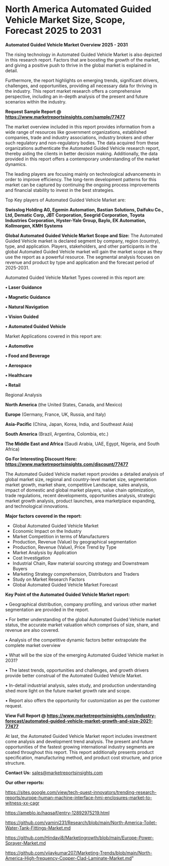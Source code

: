 # North America Automated Guided Vehicle Market Size, Scope, Forecast 2025 to 2031

<Strong> Automated Guided Vehicle Market Overview 2025 - 2031</strong>

The rising technology in Automated Guided Vehicle Market is also depicted in this research report. Factors that are boosting the growth of the market, and giving a positive push to thrive in the global market is explained in detail.

Furthermore, the report highlights on emerging trends, significant drivers, challenges, and opportunities, providing all necessary data for thriving in the industry. This report market research offers a comprehensive perspective, including an in-depth analysis of the present and future scenarios within the industry.

<strong>Request Sample Report @ <a href=https://www.marketreportsinsights.com/sample/77477>https://www.marketreportsinsights.com/sample/77477</a></strong>

The market overview included in this report provides information from a wide range of resources like government organizations, established companies, trade and industry associations, industry brokers and other such regulatory and non-regulatory bodies. The data acquired from these organizations authenticate the Automated Guided Vehicle research report, thereby aiding the clients in better decision making. Additionally, the data provided in this report offers a contemporary understanding of the market dynamics.

The leading players are focusing mainly on technological advancements in order to improve efficiency. The long-term development patterns for this market can be captured by continuing the ongoing process improvements and financial stability to invest in the best strategies.

Top Key players of Automated Guided Vehicle Market are:

<strong>Swisslog Holding AG, Egemin Automation, Bastian Solutions, Daifuku Co., Ltd, Dematic Corp, JBT Corporation, Seegrid Corporation, Toyota Industries Corporation, Hyster-Yale Group, Baylo, EK Automation, Kollmorgen, KMH Systems</strong>

<strong><b>Global Automated Guided Vehicle Market Scope and Size:</b></strong>
The Automated Guided Vehicle market is declared segment by company, region (country), type, and application. Players, stakeholders, and other participants in the global Automated Guided Vehicle market will gain the market scope as they use the report as a powerful resource. The segmental analysis focuses on revenue and product by type and application and the forecast period of 2025-2031.

Automated Guided Vehicle Market Types covered in this report are:

<strong>• Laser Guidance

• Magnetic Guidance

• Natural Navigation

• Vision Guided

• Automated Guided Vehicle</strong>

Market Applications covered in this report are:

<strong>• Automotive

• Food and Beverage

• Aerospace

• Healthcare

• Retail</strong> 

Regional Analysis

<strong>North America</strong> (the United States, Canada, and Mexico)

<strong>Europe</strong> (Germany, France, UK, Russia, and Italy)

<strong>Asia-Pacific</strong> (China, Japan, Korea, India, and Southeast Asia)

<strong>South America</strong> (Brazil, Argentina, Colombia, etc.)

<strong>The Middle East and Africa</strong> (Saudi Arabia, UAE, Egypt, Nigeria, and South Africa)

<strong>Go For Interesting Discount Here: <a href=https://www.marketreportsinsights.com/discount/77477>https://www.marketreportsinsights.com/discount/77477</a></strong>

The Automated Guided Vehicle market report provides a detailed analysis of global market size, regional and country-level market size, segmentation market growth, market share, competitive Landscape, sales analysis, impact of domestic and global market players, value chain optimization, trade regulations, recent developments, opportunities analysis, strategic market growth analysis, product launches, area marketplace expanding, and technological innovations.

<strong><b>Major factors covered in the report:</b></strong>
<ul>
  <li>Global Automated Guided Vehicle Market </li>
  <li>Economic Impact on the Industry</li>
  <li>Market Competition in terms of Manufacturers</li>
  <li>Production, Revenue (Value) by geographical segmentation</li>
  <li>Production, Revenue (Value), Price Trend by Type</li>
  <li>Market Analysis by Application</li>
  <li>Cost Investigation</li>
  <li>Industrial Chain, Raw material sourcing strategy and Downstream Buyers</li>
  <li>Marketing Strategy comprehension, Distributors and Traders</li>
  <li>Study on Market Research Factors</li>
  <li>Global Automated Guided Vehicle Market Forecast</li>
</ul>

<strong><b>Key Point of the Automated Guided Vehicle Market report:</b></strong>

• Geographical distribution, company profiling, and various other market segmentation are provided in the report.

• For better understanding of the global Automated Guided Vehicle market status, the accurate market valuation which comprises of size, share, and revenue are also covered.

• Analysis of the competitive dynamic factors better extrapolate the complete market overview

• What will be the size of the emerging Automated Guided Vehicle market in 2031?

• The latest trends, opportunities and challenges, and growth drivers provide better construal of the Automated Guided Vehicle Market.

• In-detail industrial analysis, sales study, and production understanding shed more light on the future market growth rate and scope.

• Report also offers the opportunity for customization as per the customer request.

<strong><b>View Full Report @ <a href=https://www.marketreportsinsights.com/industry-forecast/automated-guided-vehicle-market-growth-and-size-2021-77477>https://www.marketreportsinsights.com/industry-forecast/automated-guided-vehicle-market-growth-and-size-2021-77477</a></b></strong>


At last, the Automated Guided Vehicle Market report includes investment come analysis and development trend analysis. The present and future opportunities of the fastest growing international industry segments are coated throughout this report. This report additionally presents product specification, manufacturing method, and product cost structure, and price structure.

<strong>Contact Us:</strong>
sales@marketreportsinsights.com

<strong>Our other reports:</strong>

<a href=https://sites.google.com/view/tech-quest-innovators/trending-research-reports/europe-human-machine-interface-hmi-enclosures-market-to-witness-xx-cagr>https://sites.google.com/view/tech-quest-innovators/trending-research-reports/europe-human-machine-interface-hmi-enclosures-market-to-witness-xx-cagr</a>

<a href=https://ameblo.jp/haqsaif/entry-12892975219.html>https://ameblo.jp/haqsaif/entry-12892975219.html</a>

<a href=https://github.com/yamini231/Research/blob/main/North-America-Toilet-Water-Tank-Fittings-Market.md>https://github.com/yamini231/Research/blob/main/North-America-Toilet-Water-Tank-Fittings-Market.md</a>

<a href=https://github.com/Hindavi8/Marketingrowth/blob/main/Europe-Power-Sprayer-Market.md>https://github.com/Hindavi8/Marketingrowth/blob/main/Europe-Power-Sprayer-Market.md</a>

<a href=https://github.com/vijaykumar207/Marketing-Trends/blob/main/North-America-High-frequency-Copper-Clad-Laminate-Market.md>https://github.com/vijaykumar207/Marketing-Trends/blob/main/North-America-High-frequency-Copper-Clad-Laminate-Market.md</a>"
